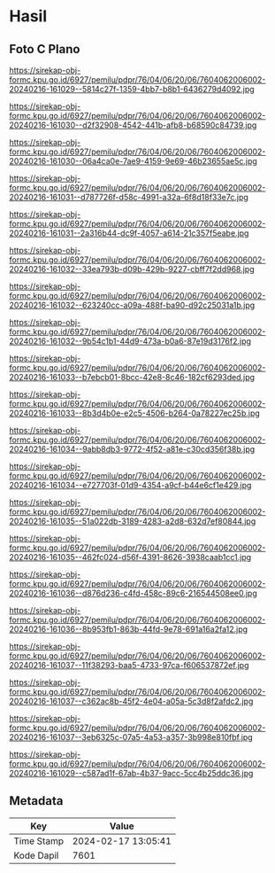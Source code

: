 # Hasil

## Foto C Plano

https://sirekap-obj-formc.kpu.go.id/6927/pemilu/pdpr/76/04/06/20/06/7604062006002-20240216-161029--5814c27f-1359-4bb7-b8b1-6436279d4092.jpg

https://sirekap-obj-formc.kpu.go.id/6927/pemilu/pdpr/76/04/06/20/06/7604062006002-20240216-161030--d2f32908-4542-441b-afb8-b68590c84739.jpg

https://sirekap-obj-formc.kpu.go.id/6927/pemilu/pdpr/76/04/06/20/06/7604062006002-20240216-161030--06a4ca0e-7ae9-4159-9e69-46b23655ae5c.jpg

https://sirekap-obj-formc.kpu.go.id/6927/pemilu/pdpr/76/04/06/20/06/7604062006002-20240216-161031--d787726f-d58c-4991-a32a-6f8d18f33e7c.jpg

https://sirekap-obj-formc.kpu.go.id/6927/pemilu/pdpr/76/04/06/20/06/7604062006002-20240216-161031--2a316b44-dc9f-4057-a614-21c357f5eabe.jpg

https://sirekap-obj-formc.kpu.go.id/6927/pemilu/pdpr/76/04/06/20/06/7604062006002-20240216-161032--33ea793b-d09b-429b-9227-cbff7f2dd968.jpg

https://sirekap-obj-formc.kpu.go.id/6927/pemilu/pdpr/76/04/06/20/06/7604062006002-20240216-161032--623240cc-a09a-488f-ba90-d92c25031a1b.jpg

https://sirekap-obj-formc.kpu.go.id/6927/pemilu/pdpr/76/04/06/20/06/7604062006002-20240216-161032--9b54c1b1-44d9-473a-b0a6-87e19d3176f2.jpg

https://sirekap-obj-formc.kpu.go.id/6927/pemilu/pdpr/76/04/06/20/06/7604062006002-20240216-161033--b7ebcb01-8bcc-42e8-8c46-182cf6293ded.jpg

https://sirekap-obj-formc.kpu.go.id/6927/pemilu/pdpr/76/04/06/20/06/7604062006002-20240216-161033--8b3d4b0e-e2c5-4506-b264-0a78227ec25b.jpg

https://sirekap-obj-formc.kpu.go.id/6927/pemilu/pdpr/76/04/06/20/06/7604062006002-20240216-161034--9abb8db3-9772-4f52-a81e-c30cd356f38b.jpg

https://sirekap-obj-formc.kpu.go.id/6927/pemilu/pdpr/76/04/06/20/06/7604062006002-20240216-161034--e727703f-01d9-4354-a9cf-b44e6cf1e429.jpg

https://sirekap-obj-formc.kpu.go.id/6927/pemilu/pdpr/76/04/06/20/06/7604062006002-20240216-161035--51a022db-3189-4283-a2d8-632d7ef80844.jpg

https://sirekap-obj-formc.kpu.go.id/6927/pemilu/pdpr/76/04/06/20/06/7604062006002-20240216-161035--462fc024-d56f-4391-8626-3938caab1cc1.jpg

https://sirekap-obj-formc.kpu.go.id/6927/pemilu/pdpr/76/04/06/20/06/7604062006002-20240216-161036--d876d236-c4fd-458c-89c6-216544508ee0.jpg

https://sirekap-obj-formc.kpu.go.id/6927/pemilu/pdpr/76/04/06/20/06/7604062006002-20240216-161036--8b953fb1-863b-44fd-9e78-691a16a2fa12.jpg

https://sirekap-obj-formc.kpu.go.id/6927/pemilu/pdpr/76/04/06/20/06/7604062006002-20240216-161037--11f38293-baa5-4733-97ca-f606537872ef.jpg

https://sirekap-obj-formc.kpu.go.id/6927/pemilu/pdpr/76/04/06/20/06/7604062006002-20240216-161037--c362ac8b-45f2-4e04-a05a-5c3d8f2afdc2.jpg

https://sirekap-obj-formc.kpu.go.id/6927/pemilu/pdpr/76/04/06/20/06/7604062006002-20240216-161037--3eb6325c-07a5-4a53-a357-3b998e810fbf.jpg

https://sirekap-obj-formc.kpu.go.id/6927/pemilu/pdpr/76/04/06/20/06/7604062006002-20240216-161029--c587ad1f-67ab-4b37-9acc-5cc4b25ddc36.jpg


## Metadata

| Key        | Value               |
| ---------- | ------------------- |
| Time Stamp | 2024-02-17 13:05:41 |
| Kode Dapil | 7601                |



